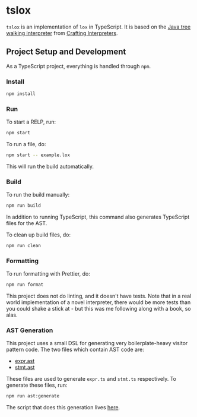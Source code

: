 # tslox

`tslox` is an implementation of `lox` in TypeScript. It is based on the
[Java tree walking interpreter](https://craftinginterpreters.com/a-tree-walk-interpreter.html)
from [Crafting Interpreters](https://craftinginterpreters.com/).

## Project Setup and Development

As a TypeScript project, everything is handled through `npm`.

### Install

```sh
npm install
```

### Run

To start a RELP, run:

```sh
npm start
```

To run a file, do:

```sh
npm start -- example.lox
```

This will run the build automatically.

### Build

To run the build manually:

```sh
npm run build
```

In addition to running TypeScript, this command also generates TypeScript
files for the AST.

To clean up build files, do:

```sh
npm run clean
```

### Formatting

To run formatting with Prettier, do:

```sh
npm run format
```

This project does not do linting, and it doesn't have tests. Note that in a
real world implementation of a novel interpreter, there would be more tests
than you could shake a stick at - but this was me following along with a book,
so alas.

### AST Generation

This project uses a small DSL for generating very boilerplate-heavy visitor
pattern code. The two files which contain AST code are:

- [expr.ast](./src/expr.ast)
- [stmt.ast](./src/stmt.ast)

These files are used to generate `expr.ts` and `stmt.ts` respectively. To
generate these files, run:

```sh
npm run ast:generate
```

The script that does this generation lives [here](./scripts/generate-ast.ts).
